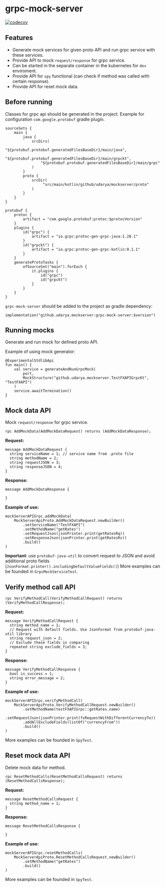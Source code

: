 # grpc-mock-server

[![codecov](https://codecov.io/gh/UDarya/grpc-mock-server/branch/main/graph/badge.svg?token=H2S3WS2G6J)](https://codecov.io/gh/UDarya/grpc-mock-server)


## Features
 - Generate mock services for given proto API and run grpc service with these services.
 - Provide API to mock `request/response` for grpc service. 
 - Can be started in the separate container in the kubernetes for `dev` enviroment.
 - Provide API for `spy` functional (can check if method was called with certain response).
 - Provide API for reset mock data.

## Before running

Classes for grpc api should be generated in the project.
Example for configuration `com.google.protobuf` gradle plugin.
```
sourceSets {
    main {
        java {
            srcDirs(
                "${protobuf.protobuf.generatedFilesBaseDir}/main/java",
                "${protobuf.protobuf.generatedFilesBaseDir}/main/grpckt",
                "${protobuf.protobuf.generatedFilesBaseDir}/main/grpc"
            )
        }
        proto {
            srcDir(
                 "src/main/kotlin/github/udarya/mockserver/proto"
            )
        }
    }
}

protobuf {
    protoc {
        artifact = "com.google.protobuf:protoc:$protocVersion"
    }
    plugins {
        id("grpc") {
            artifact = "io.grpc:protoc-gen-grpc-java:1.28.1"
        }
        id("grpckt") {
            artifact = "io.grpc:protoc-gen-grpc-kotlin:0.1.1"
        }
    }
    generateProtoTasks {
        ofSourceSet("main").forEach {
            it.plugins {
                id("grpc")
                id("grpckt")
            }
        }
    }
}
```

`grpc-mock-server` should be added to the project as gradle dependency:

```
implementation("github.udarya.mockserver:grpc-mock-server:$version")
```

## Running mocks
Generate and run mock for defined proto API.

Example of using mock generator:
```
@ExperimentalStdlibApi
fun main() {
    val service = generateAndRunGrpcMock(
        port,
        MockStructure("github.udarya.mockserver.TestFXAPIGrpcKt", "TestFXAPI")
    )
    service.awaitTermination()
}
```

## Mock data API
Mock `request/response` for grpc service.

```
rpc AddMockData(AddMockDataRequest) returns (AddMockDataResponse);
```

**Request:**
```
message AddMockDataRequest {
  string serviceName = 1; // service name from .proto file
  string methodName = 2;
  string requestJSON = 3;
  string responseJSON = 4;
}
```

**Response:**
```
message AddMockDataResponse {

}
```

**Example of use:**
```
mockServerAPIGrpc.addMockData(
    MockServerApiProto.AddMockDataRequest.newBuilder()
        .setServiceName("TestFXAPI")
        .setMethodName("getRates")
        .setRequestJson(jsonPrinter.print(getRatesRq))
        .setResponseJson(jsonPrinter.print(getRatesRs))
        .build()
)
```
**Important**: use `protobuf-java-util` to convert request to JSON and avoid additional proto fields (`JsonFormat.printer().includingDefaultValueFields()`) 
More examples can be founded in `GrpcMockServiceTest`.

## Verify method call API
```
rpc VerifyMethodCall(VerifyMethodCallRequest) returns (VerifyMethodCallResponse);
```

**Request:**
```
message VerifyMethodCallRequest {
  string method_name = 1;
  // Request with default fields. Use JsonFormat from protobuf-java-util library
  string request_json = 2;
  // Exclude these fields in comparing
  repeated string exclude_fields = 3;
}
```

**Response:**
```
message VerifyMethodCallResponse {
  bool is_success = 1;
  string error_message = 2;
}
```
**Example of use:**
```
mockServerAPIGrpc.verifyMethodCall(
    MockServerApiProto.VerifyMethodCallRequest.newBuilder()
        .setMethodName(testFXAPIGrpc::getRates.name)
        .setRequestJson(jsonPrinter.print(fxRequestWithDifferentCurrencyTo))
        .addAllExcludeFields(listOf("currencyFrom"))
        .build()
)
```
More examples can be founded in `SpyTest`.

## Reset mock data API
Delete mock data for method.
```
rpc ResetMethodCalls(ResetMethodCallsRequest) returns (ResetMethodCallsResponse);
```

**Request:**
```
message ResetMethodCallsRequest {
  string method_name = 1;
}
```

**Response:**
```
message ResetMethodCallsResponse {

}
```

**Example of use:**
```
mockServerAPIGrpc.resetMethodCalls(
    MockServerApiProto.ResetMethodCallsRequest.newBuilder()
        .setMethodName("getRates")
        .build()
)
```
More examples can be founded in `SpyTest`.

